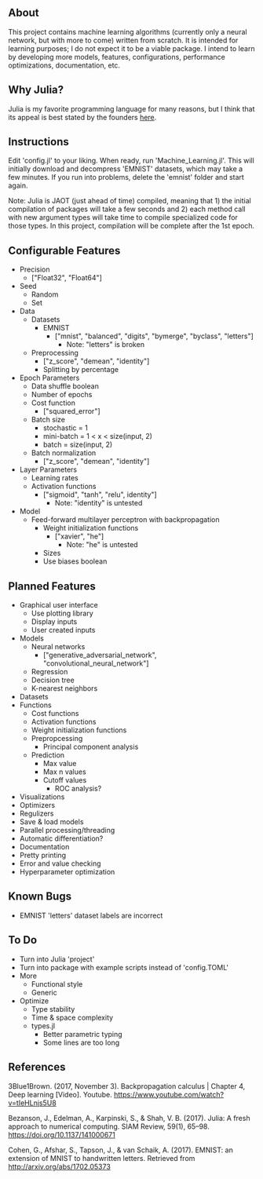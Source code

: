 
## About

This project contains machine learning algorithms (currently only a neural network, but with more to come) written from scratch. It is intended for learning purposes; I do not expect it to be a viable package. I intend to learn by developing more models, features, configurations, performance optimizations, documentation, etc.

## Why Julia?

Julia is my favorite programming language for many reasons, but I think that its appeal is best stated by the founders [here](https://julialang.org/blog/2012/02/why-we-created-julia/).


## Instructions

Edit 'config.jl' to your liking. When ready, run 'Machine_Learning.jl'. This will initially download and decompress 'EMNIST' datasets, which may take a few minutes. If you run into problems, delete the 'emnist' folder and start again.

Note: Julia is JAOT (just ahead of time) compiled, meaning that 1) the initial compilation of packages will take a few seconds and 2) each method call with new argument types will take time to compile specialized code for those types. In this project, compilation will be complete after the 1st epoch.


## Configurable Features

- Precision
    - ["Float32", "Float64"]
- Seed
    - Random
    - Set
- Data
    - Datasets
        - EMNIST
            - ["mnist", "balanced", "digits", "bymerge", "byclass", "letters"]
                - Note: "letters" is broken
    - Preprocessing
        - ["z_score", "demean", "identity"]
        - Splitting by percentage
- Epoch Parameters
    - Data shuffle boolean
    - Number of epochs
    - Cost function
        - ["squared_error"]
    - Batch size
        - stochastic = 1
        - mini-batch = 1 < x < size(input, 2)
        - batch = size(input, 2)
    - Batch normalization
        - ["z_score", "demean", "identity"]
- Layer Parameters
    - Learning rates
    - Activation functions
        - ["sigmoid", "tanh", "relu", identity"]
            - Note: "identity" is untested
- Model
    - Feed-forward multilayer perceptron with backpropagation
        - Weight initialization functions
            - ["xavier", "he"]
                - Note: "he" is untested
        - Sizes
        - Use biases boolean


## Planned Features

- Graphical user interface
    - Use plotting library
    - Display inputs
    - User created inputs
- Models
    - Neural networks
        - ["generative_adversarial_network", "convolutional_neural_network"]
    - Regression
    - Decision tree
    - K-nearest neighbors
- Datasets
- Functions
    - Cost functions
    - Activation functions
    - Weight initialization functions
    - Prepropcessing
        - Principal component analysis
    - Prediction
        - Max value
        - Max n values
        - Cutoff values
            - ROC analysis?
- Visualizations
- Optimizers
- Regulizers
- Save & load models
- Parallel processing/threading
- Automatic differentiation?
- Documentation
- Pretty printing
- Error and value checking
- Hyperparameter optimization


## Known Bugs

- EMNIST 'letters' dataset labels are incorrect


## To Do

- Turn into Julia 'project'
- Turn into package with example scripts instead of 'config.TOML'
- More
    - Functional style
    - Generic
- Optimize
    - Type stability
    - Time & space complexity
    - types.jl
        - Better parametric typing
        - Some lines are too long

## References

3Blue1Brown. (2017, November 3). Backpropagation calculus | Chapter 4, Deep learning [Video]. Youtube. https://www.youtube.com/watch?v=tIeHLnjs5U8

Bezanson, J., Edelman, A., Karpinski, S., & Shah, V. B. (2017). Julia: A fresh approach to numerical computing. SIAM Review, 59(1), 65–98. https://doi.org/10.1137/141000671

Cohen, G., Afshar, S., Tapson, J., & van Schaik, A. (2017). EMNIST: an extension of MNIST to handwritten letters. Retrieved from http://arxiv.org/abs/1702.05373
